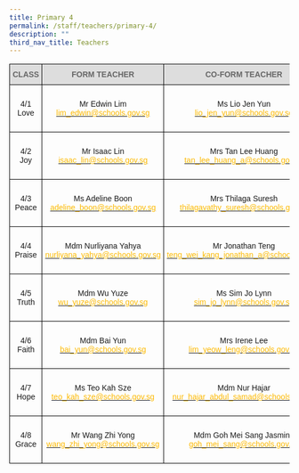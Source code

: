 ```yaml
---
title: Primary 4
permalink: /staff/teachers/primary-4/
description: ""
third_nav_title: Teachers
---
```

<style type="text/css">
.tg  {border-collapse:collapse;border-spacing:0;}
.tg td{border-color:black;border-style:solid;border-width:1px;font-family:Arial, sans-serif;font-size:14px;
  overflow:hidden;padding:10px 5px;word-break:normal;}
.tg th{border-color:black;border-style:solid;border-width:1px;font-family:Arial, sans-serif;font-size:14px;
  font-weight:normal;overflow:hidden;padding:10px 5px;word-break:normal;}
.tg .tg-a4yv{background-color:#DDD;color:#666;font-weight:bold;text-align:center;vertical-align:top}
.tg .tg-baqh{text-align:center;vertical-align:top}
.tg .tg-nau8{color:#FDB900;text-align:center;vertical-align:top}
.tg .tg-nrix{text-align:center;vertical-align:middle}
</style>
<table class="tg">
<thead>
  <tr>
    <th class="tg-a4yv">CLASS</th>
    <th class="tg-a4yv">FORM TEACHER</th>
    <th class="tg-a4yv">CO-FORM TEACHER<br></th>
  </tr>
</thead>
<tbody>
  <tr>
    <td class="tg-baqh"><br>4/1<br>Love  </td>
    <td class="tg-baqh"><br>Mr Edwin Lim<br><a href="mailto:lim_edwin@schools.gov.sg"><span style="text-decoration:none;color:#FDB900">lim_edwin@schools.gov.sg</span></a><br></td>
    <td class="tg-baqh"><br>Ms Lio Jen Yun<br><a href="mailto:lio_jen_yun@schools.gov.sg"><span style="text-decoration:none;color:#FDB900">lio_jen_yun@schools.gov.sg</span></a><br><br></td>
  </tr>
  <tr>
    <td class="tg-baqh"><br>4/2<br>Joy  </td>
    <td class="tg-baqh"><br>Mr Isaac Lin<br><a href="mailto:isaac_lin@schools.gov.sg"><span style="text-decoration:none;color:#FDB900">isaac_lin@schools.gov.sg</span></a><br></td>
    <td class="tg-baqh"><br>Mrs Tan Lee Huang<br><a href="mailto:tan_lee_huang_a@schools.gov.sg"><span style="text-decoration:none;color:#FDB900">tan_lee_huang_a@schools.gov.sg</span></a><br><br></td>
  </tr>
  <tr>
    <td class="tg-nrix">4/3 <br>Peace   </td>
    <td class="tg-nrix"> <br>Ms Adeline Boon<br><a href="mailto:adeline_boon@schools.gov.sg"><span style="text-decoration:none;color:#FDB900">adeline_boon@schools.gov.sg</span></a><br><br></td>
    <td class="tg-nrix"> Mrs Thilaga Suresh<br><a href="mailto:thilagavathy_suresh@schools.gov.sg"><span style="text-decoration:none;color:#FDB900">thilagavathy_suresh@schools.gov.sg</span></a><br></td>
  </tr>
  <tr>
    <td class="tg-baqh"><br>4/4<br>Praise<br></td>
    <td class="tg-baqh"><br>Mdm Nurliyana Yahya<br><a href="mailto:nurliyana_yahya@schools.gov.sg"><span style="text-decoration:none;color:#FDB900">nurliyana_yahya@schools.gov.sg</span></a><br></td>
    <td class="tg-baqh"><br>Mr Jonathan Teng<br><a href="mailto:teng_wei_kang_jonathan_a@schools.gov.sg"><span style="text-decoration:none;color:#FDB900">teng_wei_kang_jonathan_a@schools.gov.sg</span></a><br><br></td>
  </tr>
  <tr>
    <td class="tg-baqh"><br>4/5<br>Truth  </td>
    <td class="tg-baqh"><br>Mdm Wu Yuze<br><a href="mailto:wu_yuze@schools.gov.sg"><span style="text-decoration:none;color:#FDB900">wu_yuze@schools.gov.sg</span></a><br> </td>
    <td class="tg-baqh"><br>Ms Sim Jo Lynn<br><a href="mailto:sim_jo_lynn@schools.gov.sg"><span style="text-decoration:none;color:#FDB900">sim_jo_lynn@schools.gov.sg</span></a><br><br></td>
  </tr>
  <tr>
    <td class="tg-baqh"><br>4/6<br>Faith</td>
    <td class="tg-nrix">Mdm Bai Yun<br><a href="mailto:bai_yun@schools.gov.sg"><span style="text-decoration:none;color:#FDB900">bai_yun@schools.gov.sg</span></a><br></td>
    <td class="tg-baqh"><br>Mrs Irene Lee<br><a href="mailto:lim_yeow_leng@schools.gov.sg"><span style="text-decoration:none;color:#FDB900">lim_yeow_leng@schools.gov.sg</span></a><br><br></td>
  </tr>
  <tr>
    <td class="tg-baqh"><br>4/7<br>Hope</td>
    <td class="tg-baqh"><br>Ms Teo Kah Sze<br><a href="mailto:teo_kah_sze@schools.gov.sg"><span style="text-decoration:none;color:#FDB900">teo_kah_sze@schools.gov.sg</span></a><br></td>
    <td class="tg-baqh"><br>Mdm Nur Hajar<br><a href="mailto:nur_hajar_abdul_samad@schools.gov.sg"><span style="text-decoration:none;color:#FDB900">nur_hajar_abdul_samad@schools.gov.sg</span></a><br><br></td>
  </tr>
  <tr>
    <td class="tg-baqh"><br>4/8<br>Grace</td>
    <td class="tg-baqh"><br>Mr Wang Zhi Yong<br><a href="mailto:wang_zhi_yong@schools.gov.sg"><span style="text-decoration:none;color:#FDB900">wang_zhi_yong@schools.gov.sg</span></a><br></td>
    <td class="tg-baqh"><br>Mdm Goh Mei Sang Jasmine<br><a href="mailto:goh_mei_sang@schools.gov.sg"><span style="text-decoration:none;color:#FDB900">goh_mei_sang@schools.gov.sg</span></a><br><br></td>
  </tr>
</tbody>
</table>